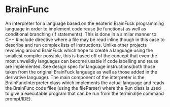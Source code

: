 # BrainFunc
An interpreter for a language based on the esoteric BrainFuck programming language in order to implement code reuse (ie functions) as well as conditional branching (if statements). This is done in a similar manner to C++ #include directive where a file may be read inline though in this case to describe and run complex lists of instructions. Unlike other projects revolving around BrainFuck which hope to create a language using the smallest compiler possible, this is based off of the concept that even the most unweildly languages can become usable if code labelling and reuse are implemented.
See design spec for language instructions(both those taken from the original BrainFuck language as well as those added in the derivative language).
The main component of the interpreter is the BrainFuncInterpreter class which implements the actual language and reads the BrainFunc code files (using the fileParser) where the Run class is used to give a executable program that can be run from the terminal(ie command prompt/IDE).
